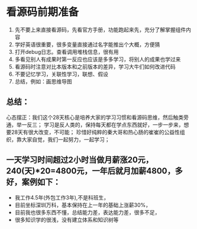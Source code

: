 # 看源码前期准备
1. 先不要上来直接看源码，先看官⽅⼿册，功能跑起来先，充分了解掌握组件内容
2. 学好英语很重要，很多变量直接通过名字能推出个⼤概，⽅便猜
4. 打开debug⽇志。查看调用堆栈信息，很有用
5. 多看⻅别⼈有成果时第⼀反应也应该是多多学习，将别⼈的成果也学过来
6. 看源码时注意对⽐本版本和之前版本的差异，学习⼤⽜们如何改进代码
7. 不要记忆学习，关联性学习，联想、假设
8. 总结，例如：画思维导图


## 总结：
心态摆正：我们这个28天核心是培养大家的学习习惯和看源码思维，然后触类旁通，举一反三； 
          学习是反人类的，保持每天都在学点东西就好，一步一步来，想要28天有很大改变，不可能；
          珍惜好纯粹的秦大哥和热心肠的崔崔的公益性组织，靠大家自觉，我们一起努力，一起学习；
          
## 一天学习时间超过2小时当做月薪涨20元，240(天)*20=4800元，一年后就月加薪4800，多好，案例如下：
*  我工作4.5年(外包工作3年),不是科班生，
*  目前坐标深圳万科，基本保持在上一年的基础上涨薪30%，
*  目前我也很多东西不懂，总结能力差，表达能力差，很多不足，
*  很多知识学的很浅，没有建立体系和知识树等
      
